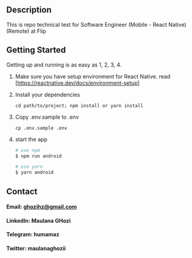 ## Description

This is repo technical test for Software Engineer (Mobile - React Native) (Remote) at Flip

## Getting Started

Getting up and running is as easy as 1, 2, 3, 4.

1. Make sure you have setup environment for React Native. read [https://reactnative.dev/docs/environment-setup]
2. Install your dependencies

   ```
   cd path/to/project; npm install or yarn install
   ```

3. Copy .env.sample to .env

   ```
   cp .env.sample .env
   ```

4. start the app

   ```bash
   # use npm
   $ npm run android

   # use yarn
   $ yarn android

   ```

## Contact

#### Email: ghozihz@gmail.com

#### LinkedIn: Maulana GHozi

#### Telegram: humamaz

#### Twitter: maulanaghozii
